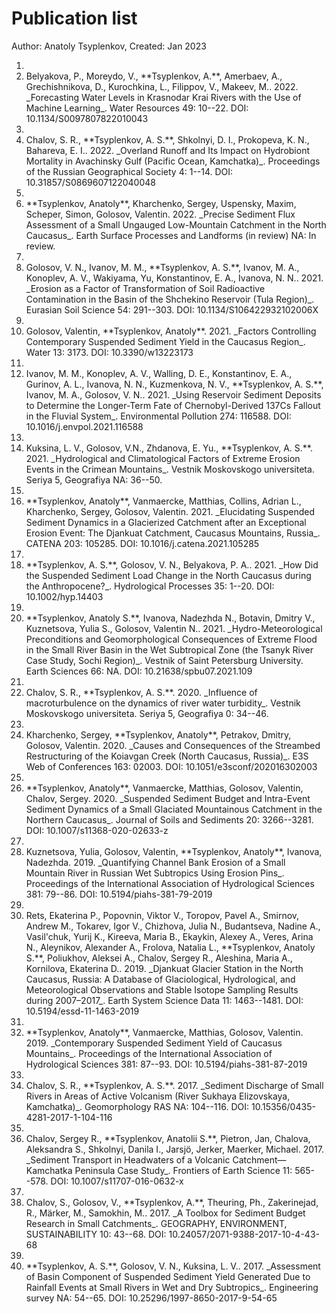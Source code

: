 # Publication list 
Author: Anatoly Tsyplenkov, Created: Jan 2023

1. <li class='list-group-item'>Belyakova, P., Moreydo, V., **Tsyplenkov, A.**, Amerbaev, A., Grechishnikova, D., Kurochkina, L., Filippov, V., Makeev, M.. 2022. _Forecasting Water Levels in Krasnodar Krai Rivers with the Use of Machine Learning_. Water Resources 49: 10--22. DOI: 10.1134/S0097807822010043</li>
2. <li class='list-group-item'>Chalov, S. R., **Tsyplenkov, A. S.**, Shkolnyi, D. I., Prokopeva, K. N., Bahareva, E. I.. 2022. _Overland Runoff and Its Impact on Hydrobiont Mortality in Avachinsky Gulf (Pacific Ocean, Kamchatka)_. Proceedings of the Russian Geographical Society 4: 1--14. DOI: 10.31857/S0869607122040048</li>
3. <li class='list-group-item'>**Tsyplenkov, Anatoly**, Kharchenko, Sergey, Uspensky, Maxim, Scheper, Simon, Golosov, Valentin. 2022. _Precise Sediment Flux Assessment of a Small Ungauged Low-Mountain Catchment in the North Caucasus_. Earth Surface Processes and Landforms (in review) NA: In review. </li>
4. <li class='list-group-item'>Golosov, V. N., Ivanov, M. M., **Tsyplenkov, A. S.**, Ivanov, M. A., Konoplev, A. V., Wakiyama, Yu, Konstantinov, E. A., Ivanova, N. N.. 2021. _Erosion as a Factor of Transformation of Soil Radioactive Contamination in the Basin of the Shchekino Reservoir (Tula Region)_. Eurasian Soil Science 54: 291--303. DOI: 10.1134/S106422932102006X</li>
5. <li class='list-group-item'>Golosov, Valentin, **Tsyplenkov, Anatoly**. 2021. _Factors Controlling Contemporary Suspended Sediment Yield in the Caucasus Region_. Water 13: 3173. DOI: 10.3390/w13223173</li>
6. <li class='list-group-item'>Ivanov, M. M., Konoplev, A. V., Walling, D. E., Konstantinov, E. A., Gurinov, A. L., Ivanova, N. N., Kuzmenkova, N. V., **Tsyplenkov, A. S.**, Ivanov, M. A., Golosov, V. N.. 2021. _Using Reservoir Sediment Deposits to Determine the Longer-Term Fate of Chernobyl-Derived 137Cs Fallout in the Fluvial System_. Environmental Pollution 274: 116588. DOI: 10.1016/j.envpol.2021.116588</li>
7. <li class='list-group-item'>Kuksina, L. V., Golosov, V.N., Zhdanova, E. Yu., **Tsyplenkov, A. S.**. 2021. _Hydrological and Climatological Factors of Extreme Erosion Events in the Crimean Mountains_. Vestnik Moskovskogo universiteta. Seriya 5, Geografiya NA: 36--50. </li>
8. <li class='list-group-item'>**Tsyplenkov, Anatoly**, Vanmaercke, Matthias, Collins, Adrian L., Kharchenko, Sergey, Golosov, Valentin. 2021. _Elucidating Suspended Sediment Dynamics in a Glacierized Catchment after an Exceptional Erosion Event: The Djankuat Catchment, Caucasus Mountains, Russia_. CATENA 203: 105285. DOI: 10.1016/j.catena.2021.105285</li>
9. <li class='list-group-item'>**Tsyplenkov, A. S.**, Golosov, V. N., Belyakova, P. A.. 2021. _How Did the Suspended Sediment Load Change in the North Caucasus during the Anthropocene?_. Hydrological Processes 35: 1--20. DOI: 10.1002/hyp.14403</li>
10. <li class='list-group-item'>**Tsyplenkov, Anatoly S.**, Ivanova, Nadezhda N., Botavin, Dmitry V., Kuznetsova, Yulia S., Golosov, Valentin N.. 2021. _Hydro-Meteorological Preconditions and Geomorphological Consequences of Extreme Flood in the Small River Basin in the Wet Subtropical Zone (the Tsanyk River Case Study, Sochi Region)_. Vestnik of Saint Petersburg University. Earth Sciences 66: NA. DOI: 10.21638/spbu07.2021.109</li>
11. <li class='list-group-item'>Chalov, S. R., **Tsyplenkov, A. S.**. 2020. _Influence of macroturbulence on the dynamics of river water turbidity_. Vestnik Moskovskogo universiteta. Seriya 5, Geografiya 0: 34--46. </li>
12. <li class='list-group-item'>Kharchenko, Sergey, **Tsyplenkov, Anatoly**, Petrakov, Dmitry, Golosov, Valentin. 2020. _Causes and Consequences of the Streambed Restructuring of the Koiavgan Creek (North Caucasus, Russia)_. E3S Web of Conferences 163: 02003. DOI: 10.1051/e3sconf/202016302003</li>
13. <li class='list-group-item'>**Tsyplenkov, Anatoly**, Vanmaercke, Matthias, Golosov, Valentin, Chalov, Sergey. 2020. _Suspended Sediment Budget and Intra-Event Sediment Dynamics of a Small Glaciated Mountainous Catchment in the Northern Caucasus_. Journal of Soils and Sediments 20: 3266--3281. DOI: 10.1007/s11368-020-02633-z</li>
14. <li class='list-group-item'>Kuznetsova, Yulia, Golosov, Valentin, **Tsyplenkov, Anatoly**, Ivanova, Nadezhda. 2019. _Quantifying Channel Bank Erosion of a Small Mountain River in Russian Wet Subtropics Using Erosion Pins_. Proceedings of the International Association of Hydrological Sciences 381: 79--86. DOI: 10.5194/piahs-381-79-2019</li>
15. <li class='list-group-item'>Rets, Ekaterina P., Popovnin, Viktor V., Toropov, Pavel A., Smirnov, Andrew M., Tokarev, Igor V., Chizhova, Julia N., Budantseva, Nadine A., Vasil'chuk, Yurij K., Kireeva, Maria B., Ekaykin, Alexey A., Veres, Arina N., Aleynikov, Alexander A., Frolova, Natalia L., **Tsyplenkov, Anatoly S.**, Poliukhov, Aleksei A., Chalov, Sergey R., Aleshina, Maria A., Kornilova, Ekaterina D.. 2019. _Djankuat Glacier Station in the North Caucasus, Russia: A Database of Glaciological, Hydrological, and Meteorological Observations and Stable Isotope Sampling Results during 2007–2017_. Earth System Science Data 11: 1463--1481. DOI: 10.5194/essd-11-1463-2019</li>
16. <li class='list-group-item'>**Tsyplenkov, Anatoly**, Vanmaercke, Matthias, Golosov, Valentin. 2019. _Contemporary Suspended Sediment Yield of Caucasus Mountains_. Proceedings of the International Association of Hydrological Sciences 381: 87--93. DOI: 10.5194/piahs-381-87-2019</li>
17. <li class='list-group-item'>Chalov, S. R., **Tsyplenkov, A. S.**. 2017. _Sediment Discharge of Small Rivers in Areas of Active Volcanism (River Sukhaya Elizovskaya, Kamchatka)_. Geomorphology RAS NA: 104--116. DOI: 10.15356/0435-4281-2017-1-104-116</li>
18. <li class='list-group-item'>Chalov, Sergey R., **Tsyplenkov, Anatolii S.**, Pietron, Jan, Chalova, Aleksandra S., Shkolnyi, Danila I., Jarsjö, Jerker, Maerker, Michael. 2017. _Sediment Transport in Headwaters of a Volcanic Catchment—Kamchatka Peninsula Case Study_. Frontiers of Earth Science 11: 565--578. DOI: 10.1007/s11707-016-0632-x</li>
19. <li class='list-group-item'>Chalov, S., Golosov, V., **Tsyplenkov, A.**, Theuring, Ph., Zakerinejad, R., Märker, M., Samokhin, M.. 2017. _A Toolbox for Sediment Budget Research in Small Catchments_. GEOGRAPHY, ENVIRONMENT, SUSTAINABILITY 10: 43--68. DOI: 10.24057/2071-9388-2017-10-4-43-68</li>
20. <li class='list-group-item'>**Tsyplenkov, A. S.**, Golosov, V. N., Kuksina, L. V.. 2017. _Assessment of Basin Component of Suspended Sediment Yield Generated Due to Rainfall Events at Small Rivers in Wet and Dry Subtropics_. Engineering survey NA: 54--65. DOI: 10.25296/1997-8650-2017-9-54-65</li>